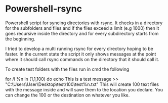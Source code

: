 Powershell-rsync
================

Powershell script for syncing directories with rsync. It checks in a directory for the subfolders and files and
if the files exceed a limit (e.g 1000) then it goes recursive inside the directory and for every subdirectory starts
from the beginning. 

I tried to develop a multi running rsync for every directory hoping to be faster.
In the current state the script it only shows messages at the point where it should call rsync commands on the
directory that it should call it.

To create test folders with the files run in cmd the following

for /l %n in (1,1,100) do echo This is a test message >> "C:\Users\User\Desktop\test\100\test%n.txt"
This will create 100 text files with the message inside and will save them to the location you declare. 
You can change the 100 or the destination on whatever you like.